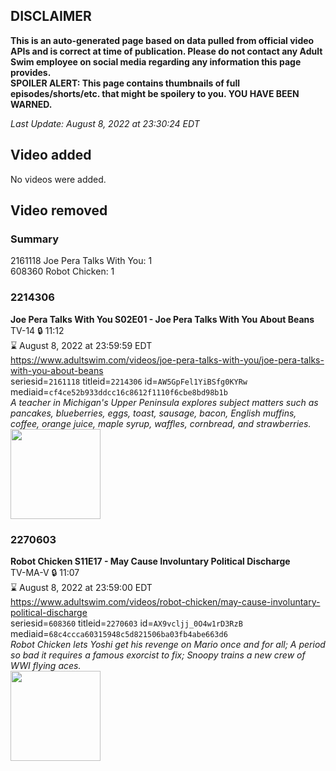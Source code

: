 ## DISCLAIMER
**This is an auto-generated page based on data pulled from official video APIs and is correct at time of publication. Please do not contact any Adult Swim employee on social media regarding any information this page provides.**  
**SPOILER ALERT: This page contains thumbnails of full episodes/shorts/etc. that might be spoilery to you. YOU HAVE BEEN WARNED.**  

_Last Update: August 8, 2022 at 23:30:24 EDT_
## Video added
No videos were added.  
## Video removed
### Summary
2161118 Joe Pera Talks With You: 1  
608360 Robot Chicken: 1  
### 2214306
**Joe Pera Talks With You S02E01 - Joe Pera Talks With You About Beans**  
TV-14 🔒 11:12  
⌛ August 8, 2022 at 23:59:59 EDT  
https://www.adultswim.com/videos/joe-pera-talks-with-you/joe-pera-talks-with-you-about-beans  
seriesid=`2161118` titleid=`2214306` id=`AW5GpFel1YiBSfg0KYRw` mediaid=`cf4ce52b933ddcc16c8612f1110f6cbe8bd98b1b`  
_A teacher in Michigan's Upper Peninsula explores subject matters such as pancakes, blueberries, eggs, toast, sausage, bacon, English muffins, coffee, orange juice, maple syrup, waffles, cornbread, and strawberries._  
<a href="https://media.cdn.adultswim.com/uploads/20191107/thumbnails/2_191171113166-joeperatalks_201_dup-20191021.jpg"><img src="https://media.cdn.adultswim.com/uploads/20191107/thumbnails/2_191171113166-joeperatalks_201_dup-20191021.jpg" height="144px" /></a>
### 2270603
**Robot Chicken S11E17 - May Cause Involuntary Political Discharge**  
TV-MA-V 🔒 11:07  
⌛ August 8, 2022 at 23:59:00 EDT  
https://www.adultswim.com/videos/robot-chicken/may-cause-involuntary-political-discharge  
seriesid=`608360` titleid=`2270603` id=`AX9vcljj_0O4w1rD3RzB` mediaid=`68c4ccca60315948c5d821506ba03fb4abe663d6`  
_Robot Chicken lets Yoshi get his revenge on Mario once and for all; A period so bad it requires a famous exorcist to fix; Snoopy trains a new crew of WWI flying aces._  
<a href="https://media.cdn.adultswim.com/uploads/20220309/thumbnails/2_22391110254-RobotChicken_1116_MayCauseInvoluntaryPoliticalDischarge.png"><img src="https://media.cdn.adultswim.com/uploads/20220309/thumbnails/2_22391110254-RobotChicken_1116_MayCauseInvoluntaryPoliticalDischarge.png" height="144px" /></a>
